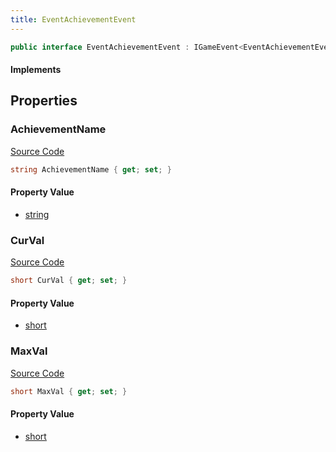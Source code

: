 ```yaml
---
title: EventAchievementEvent
---
```


```csharp
public interface EventAchievementEvent : IGameEvent<EventAchievementEvent>
```

#### Implements

## Properties

### AchievementName

[Source Code](https://github.com/swiftly-solution/swiftlys2/blob/main/managed/src/SwiftlyS2.Generated/GameEvents/Interfaces/EventAchievementEvent.cs#L23)

```csharp
string AchievementName { get; set; }
```

#### Property Value

- [string](https://learn.microsoft.com/dotnet/api/system.string)

### CurVal

[Source Code](https://github.com/swiftly-solution/swiftlys2/blob/main/managed/src/SwiftlyS2.Generated/GameEvents/Interfaces/EventAchievementEvent.cs#L30)

```csharp
short CurVal { get; set; }
```

#### Property Value

- [short](https://learn.microsoft.com/dotnet/api/system.int16)

### MaxVal

[Source Code](https://github.com/swiftly-solution/swiftlys2/blob/main/managed/src/SwiftlyS2.Generated/GameEvents/Interfaces/EventAchievementEvent.cs#L37)

```csharp
short MaxVal { get; set; }
```

#### Property Value

- [short](https://learn.microsoft.com/dotnet/api/system.int16)


